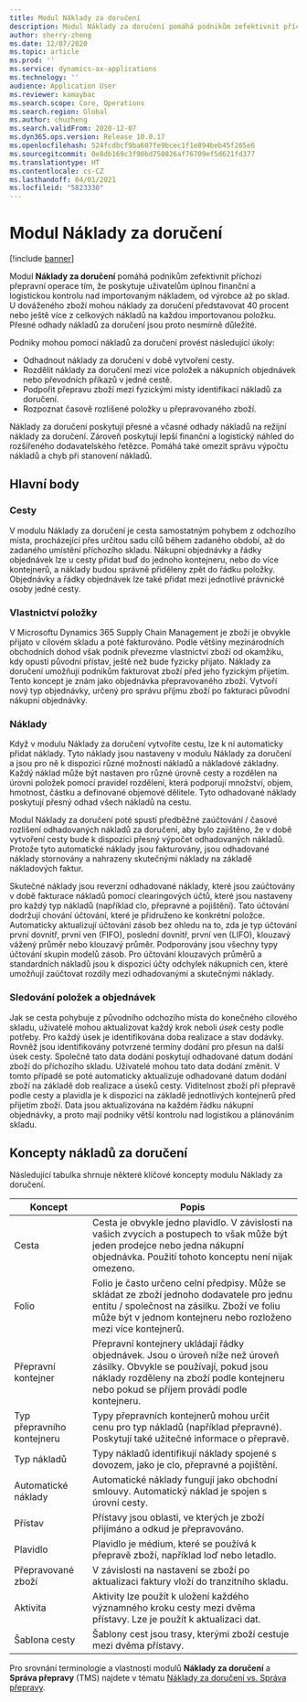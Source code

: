 ```yaml
---
title: Modul Náklady za doručení
description: Modul Náklady za doručení pomáhá podnikům zefektivnit příchozí přepravní operace tím, že poskytuje uživatelům úplnou finanční a logistickou kontrolu nad importovaným nákladem, od výrobce až po sklad.
author: sherry-zheng
ms.date: 12/07/2020
ms.topic: article
ms.prod: ''
ms.service: dynamics-ax-applications
ms.technology: ''
audience: Application User
ms.reviewer: kamaybac
ms.search.scope: Core, Operations
ms.search.region: Global
ms.author: chuzheng
ms.search.validFrom: 2020-12-07
ms.dyn365.ops.version: Release 10.0.17
ms.openlocfilehash: 524fcdbcf9ba607fe9bcec1f1e894beb45f265e6
ms.sourcegitcommit: 0e8db169c3f90bd750826af76709ef5d621fd377
ms.translationtype: HT
ms.contentlocale: cs-CZ
ms.lasthandoff: 04/01/2021
ms.locfileid: "5823330"
---
```

# <a name="landed-cost-module"></a>Modul Náklady za doručení

[!include [banner](../../includes/banner.md)]

Modul **Náklady za doručení** pomáhá podnikům zefektivnit příchozí přepravní operace tím, že poskytuje uživatelům úplnou finanční a logistickou kontrolu nad importovaným nákladem, od výrobce až po sklad. U dováženého zboží mohou náklady za doručení představovat 40 procent nebo ještě více z celkových nákladů na každou importovanou položku. Přesné odhady nákladů za doručení jsou proto nesmírně důležité.

Podniky mohou pomocí nákladů za doručení provést následující úkoly:

- Odhadnout náklady za doručení v době vytvoření cesty.
- Rozdělit náklady za doručení mezi více položek a nákupních objednávek nebo převodních příkazů v jedné cestě.
- Podpořit přepravu zboží mezi fyzickými místy identifikací nákladů za doručení.
- Rozpoznat časově rozlišené položky u přepravovaného zboží.

Náklady za doručení poskytují přesné a včasné odhady nákladů na režijní náklady za doručení. Zároveň poskytují lepší finanční a logistický náhled do rozšířeného dodavatelského řetězce. Pomáhá také omezit správu výpočtu nákladů a chyb při stanovení nákladů.

## <a name="highlights"></a>Hlavní body

### <a name="voyages"></a>Cesty

V modulu Náklady za doručení je cesta samostatným pohybem z odchozího místa, procházející přes určitou sadu cílů během zadaného období, až do zadaného umístění příchozího skladu. Nákupní objednávky a řádky objednávek lze u cesty přidat buď do jednoho kontejneru, nebo do více kontejnerů, a náklady budou správně přiděleny zpět do řádku položky. Objednávky a řádky objednávek lze také přidat mezi jednotlivé právnické osoby jedné cesty.

### <a name="item-ownership"></a>Vlastnictví položky

V Microsoftu Dynamics 365 Supply Chain Management je zboží je obvykle přijato v cílovém skladu a poté fakturováno. Podle většiny mezinárodních obchodních dohod však podnik převezme vlastnictví zboží od okamžiku, kdy opustí původní přístav, ještě než bude fyzicky přijato. Náklady za doručení umožňují podnikům fakturovat zboží před jeho fyzickým přijetím. Tento koncept je znám jako objednávka přepravovaného zboží. Vytvoří nový typ objednávky, určený pro správu příjmu zboží po fakturaci původní nákupní objednávky.

### <a name="costs"></a>Náklady

Když v modulu Náklady za doručení vytvoříte cestu, lze k ní automaticky přidat náklady. Tyto náklady jsou nastaveny v modulu Náklady za doručení a jsou pro ně k dispozici různé možnosti nákladů a nákladové základny. Každý náklad může být nastaven pro různé úrovně cesty a rozdělen na úrovni položek pomocí pravidel rozdělení, která podporují množství, objem, hmotnost, částku a definované objemové dělitele. Tyto odhadované náklady poskytují přesný odhad všech nákladů na cestu.

Modul Náklady za doručení poté spustí předběžné zaúčtování / časové rozlišení odhadovaných nákladů za doručení, aby bylo zajištěno, že v době vytvoření cesty bude k dispozici přesný výpočet odhadovaných nákladů. Protože tyto automatické náklady jsou fakturovány, jsou odhadované náklady stornovány a nahrazeny skutečnými náklady na základě nákladových faktur.

Skutečné náklady jsou reverzní odhadované náklady, které jsou zaúčtovány v době fakturace nákladů pomocí clearingových účtů, které jsou nastaveny pro každý typ nákladů (například clo, přepravné a pojištění). Tato účtování dodržují chování účtování, které je přidruženo ke konkrétní položce. Automaticky aktualizují účtování zásob bez ohledu na to, zda je typ účtování první dovnitř, první ven (FIFO), poslední dovnitř, první ven (LIFO), klouzavý vážený průměr nebo klouzavý průměr. Podporovány jsou všechny typy účtování skupin modelů zásob. Pro účtování klouzavých průměrů a standardních nákladů jsou k dispozici účty odchylek nákupních cen, které umožňují zaúčtovat rozdíly mezi odhadovanými a skutečnými náklady.

### <a name="item-and-order-tracking"></a>Sledování položek a objednávek

Jak se cesta pohybuje z původního odchozího místa do konečného cílového skladu, uživatelé mohou aktualizovat každý krok neboli *úsek* cesty podle potřeby. Pro každý úsek je identifikována doba realizace a stav dodávky. Rovněž jsou identifikovány potvrzené termíny dodání pro přesun na další úsek cesty. Společně tato data dodání poskytují odhadované datum dodání zboží do příchozího skladu. Uživatelé mohou tato data dodání změnit. V tomto případě se poté automaticky aktualizuje odhadované datum dodání zboží na základě dob realizace a úseků cesty. Viditelnost zboží při přepravě podle cesty a plavidla je k dispozici na základě jednotlivých kontejnerů před přijetím zboží. Data jsou aktualizována na každém řádku nákupní objednávky, a proto mají podniky větší kontrolu nad logistikou a plánováním skladu.

## <a name="landed-cost-concepts"></a>Koncepty nákladů za doručení

Následující tabulka shrnuje některé klíčové koncepty modulu Náklady za doručení.

| Koncept | Popis |
|---|---|
| Cesta | Cesta je obvykle jedno plavidlo. V závislosti na vašich zvycích a postupech to však může být jeden prodejce nebo jedna nákupní objednávka. Použití tohoto konceptu není nijak omezeno. |
| Folio | Folio je často určeno celní předpisy. Může se skládat ze zboží jednoho dodavatele pro jednu entitu / společnost na zásilku. Zboží ve foliu může být v jednom kontejneru nebo rozloženo mezi více kontejnerů. |
| Přepravní kontejner | Přepravní kontejnery ukládají řádky objednávek. Jsou o úroveň níže než úroveň zásilky. Obvykle se používají, pokud jsou náklady rozděleny na zboží podle kontejneru nebo pokud se příjem provádí podle kontejneru. |
| Typ přepravního kontejneru | Typy přepravních kontejnerů mohou určit cenu pro typ nákladů (například přepravné). Poskytují také užitečné informace o přepravě. |
| Typ nákladů | Typy nákladů identifikují náklady spojené s dovozem, jako je clo, přepravné a pojištění. |
| Automatické náklady | Automatické náklady fungují jako obchodní smlouvy. Automatický náklad je spojen s úrovní cesty. |
| Přístav | Přístavy jsou oblasti, ve kterých je zboží přijímáno a odkud je přepravováno. |
| Plavidlo | Plavidlo je médium, které se používá k přepravě zboží, například loď nebo letadlo. |
| Přepravované zboží | V závislosti na nastavení se zboží po aktualizaci faktury vloží do tranzitního skladu. |
| Aktivita | Aktivity lze použít k uložení každého významného kroku cesty mezi dvěma přístavy. Lze je použít k aktualizaci dat. |
| Šablona cesty | Šablony cest jsou trasy, kterými zboží cestuje mezi dvěma přístavy. |

Pro srovnání terminologie a vlastností modulů **Náklady za doručení** a **Správa přepravy** (TMS) najdete v tématu [Náklady za doručení vs. Správa přepravy](landed-cost-vs-tms.md).
